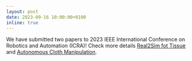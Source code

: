 ```yaml
---
layout: post
date: 2023-09-16 10:00:00+0100
inline: true
---
```

 
We have submitted two papers to 2023 IEEE International Conference on Robotics and Automation (ICRA)! Check more details [Real2Sim fot Tissue](https://arxiv.org/pdf/2309.11656.pdf) and [Autonomous Cloth Manipulation](https://arxiv.org/pdf/2309.11655.pdf).
